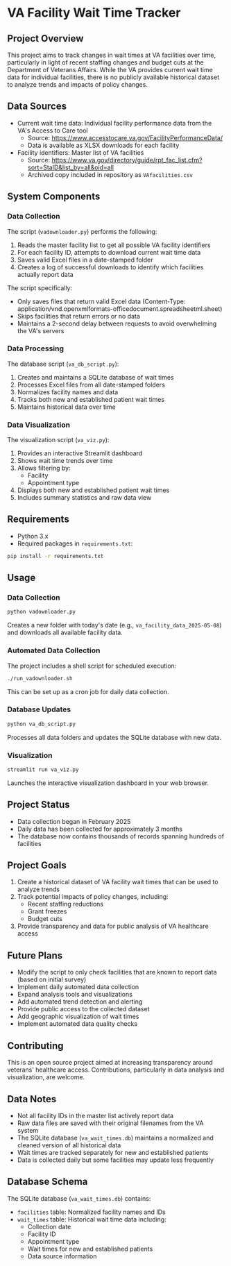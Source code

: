 # VA Facility Wait Time Tracker

## Project Overview
This project aims to track changes in wait times at VA facilities over time, particularly in light of recent staffing changes and budget cuts at the Department of Veterans Affairs. While the VA provides current wait time data for individual facilities, there is no publicly available historical dataset to analyze trends and impacts of policy changes.

## Data Sources
- Current wait time data: Individual facility performance data from the VA's Access to Care tool
  - Source: https://www.accesstocare.va.gov/FacilityPerformanceData/
  - Data is available as XLSX downloads for each facility
- Facility identifiers: Master list of VA facilities 
  - Source: https://www.va.gov/directory/guide/rpt_fac_list.cfm?sort=StaID&list_by=all&oid=all
  - Archived copy included in repository as `VAfacilities.csv`

## System Components

### Data Collection
The script (`vadownloader.py`) performs the following:
1. Reads the master facility list to get all possible VA facility identifiers
2. For each facility ID, attempts to download current wait time data
3. Saves valid Excel files in a date-stamped folder
4. Creates a log of successful downloads to identify which facilities actually report data

The script specifically:
- Only saves files that return valid Excel data (Content-Type: application/vnd.openxmlformats-officedocument.spreadsheetml.sheet)
- Skips facilities that return errors or no data
- Maintains a 2-second delay between requests to avoid overwhelming the VA's servers

### Data Processing
The database script (`va_db_script.py`):
1. Creates and maintains a SQLite database of wait times
2. Processes Excel files from all date-stamped folders
3. Normalizes facility names and data
4. Tracks both new and established patient wait times
5. Maintains historical data over time

### Data Visualization
The visualization script (`va_viz.py`):
1. Provides an interactive Streamlit dashboard
2. Shows wait time trends over time
3. Allows filtering by:
   - Facility
   - Appointment type
4. Displays both new and established patient wait times
5. Includes summary statistics and raw data view

## Requirements
- Python 3.x
- Required packages in `requirements.txt`:
```bash
pip install -r requirements.txt
```

## Usage

### Data Collection
```bash
python vadownloader.py
```
Creates a new folder with today's date (e.g., `va_facility_data_2025-05-08`) and downloads all available facility data.

### Automated Data Collection
The project includes a shell script for scheduled execution:
```bash
./run_vadownloader.sh
```
This can be set up as a cron job for daily data collection.

### Database Updates
```bash
python va_db_script.py
```
Processes all data folders and updates the SQLite database with new data.

### Visualization
```bash
streamlit run va_viz.py
```
Launches the interactive visualization dashboard in your web browser.

## Project Status
- Data collection began in February 2025
- Daily data has been collected for approximately 3 months
- The database now contains thousands of records spanning hundreds of facilities

## Project Goals
1. Create a historical dataset of VA facility wait times that can be used to analyze trends
2. Track potential impacts of policy changes, including:
   - Recent staffing reductions
   - Grant freezes
   - Budget cuts
3. Provide transparency and data for public analysis of VA healthcare access

## Future Plans
- Modify the script to only check facilities that are known to report data (based on initial survey)
- Implement daily automated data collection
- Expand analysis tools and visualizations
- Add automated trend detection and alerting
- Provide public access to the collected dataset
- Add geographic visualization of wait times
- Implement automated data quality checks

## Contributing
This is an open source project aimed at increasing transparency around veterans' healthcare access. Contributions, particularly in data analysis and visualization, are welcome.

## Data Notes
- Not all facility IDs in the master list actively report data
- Raw data files are saved with their original filenames from the VA system
- The SQLite database (`va_wait_times.db`) maintains a normalized and cleaned version of all historical data
- Wait times are tracked separately for new and established patients
- Data is collected daily but some facilities may update less frequently

## Database Schema
The SQLite database (`va_wait_times.db`) contains:
- `facilities` table: Normalized facility names and IDs
- `wait_times` table: Historical wait time data including:
  - Collection date
  - Facility ID
  - Appointment type
  - Wait times for new and established patients
  - Data source information
